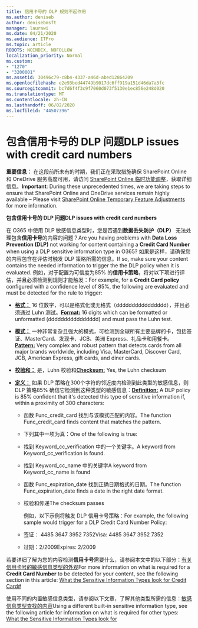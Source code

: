```yaml
---
title: 信用卡号的 DLP 规则不起作用
ms.author: deniseb
author: denisebmsft
manager: laurawi
ms.date: 04/21/2020
ms.audience: ITPro
ms.topic: article
ROBOTS: NOINDEX, NOFOLLOW
localization_priority: Normal
ms.custom:
- "1270"
- "3200001"
ms.assetid: 30496c79-c8b4-4337-a46d-abed12864209
ms.openlocfilehash: e2e93bed44749b9017dc6ff919a151d46da7a3fc
ms.sourcegitcommit: bc7d6f4f3c9f7060d073f5130e1ec856e248d020
ms.translationtype: MT
ms.contentlocale: zh-CN
ms.lasthandoff: 06/02/2020
ms.locfileid: "44507396"
---
```

# <a name="dlp-issues-with-credit-card-numbers"></a><span data-ttu-id="a0feb-102">包含信用卡号的 DLP 问题</span><span class="sxs-lookup"><span data-stu-id="a0feb-102">DLP issues with credit card numbers</span></span>

<span data-ttu-id="a0feb-103">**重要信息：** 在这段前所未有的时期，我们正在采取措施确保 SharePoint Online 和 OneDrive 服务高度可用，请访问 [SharePoint Online 临时功能调整](https://aka.ms/ODSPAdjustments)，获取详细信息。</span><span class="sxs-lookup"><span data-stu-id="a0feb-103">**Important**: During these unprecedented times, we are taking steps to ensure that SharePoint Online and OneDrive services remain highly available – Please visit [SharePoint Online Temporary Feature Adjustments](https://aka.ms/ODSPAdjustments) for more information.</span></span>

<span data-ttu-id="a0feb-104">**包含信用卡号的 DLP 问题**</span><span class="sxs-lookup"><span data-stu-id="a0feb-104">**DLP issues with credit card numbers**</span></span>

<span data-ttu-id="a0feb-105">在 O365 中使用 DLP 敏感信息类型时，您是否遇到**数据丢失防护（DLP）** 无法处理包含**信用卡号**的内容的问题？</span><span class="sxs-lookup"><span data-stu-id="a0feb-105">Are you having problems with **Data Loss Prevention (DLP)** not working for content containing a **Credit Card Number** when using a DLP sensitive information type in O365?</span></span> <span data-ttu-id="a0feb-106">如果是这样，请确保您的内容包含在评估时触发 DLP 策略所需的信息。</span><span class="sxs-lookup"><span data-stu-id="a0feb-106">If so, make sure your content contains the needed information to trigger the the DLP policy when it is evaluated.</span></span> <span data-ttu-id="a0feb-107">例如，对于配置为可信度为85% 的**信用卡策略**，将对以下项进行评估，并且必须检测到规则才能触发：</span><span class="sxs-lookup"><span data-stu-id="a0feb-107">For example, for a **Credit Card policy** configured with a confidence level of 85%, the following are evaluated and must be detected for the rule to trigger:</span></span>
  
- <span data-ttu-id="a0feb-108">**[格式：](https://docs.microsoft.com/microsoft-365/compliance/sensitive-information-type-entity-definitions#format-19)** 16 位数字，可以是格式化或无格式（dddddddddddddddd），并且必须通过 Luhn 测试。</span><span class="sxs-lookup"><span data-stu-id="a0feb-108">**[Format:](https://docs.microsoft.com/microsoft-365/compliance/sensitive-information-type-entity-definitions#format-19)** 16 digits which can be formatted or unformatted (dddddddddddddddd) and must pass the Luhn test.</span></span>

- <span data-ttu-id="a0feb-109">**[模式：](https://docs.microsoft.com/microsoft-365/compliance/sensitive-information-type-entity-definitions#pattern-19)** 一种非常复杂且强大的模式，可检测到全球所有主要品牌的卡，包括签证、MasterCard、发现卡、JCB、美洲 Express、礼品卡和用餐卡。</span><span class="sxs-lookup"><span data-stu-id="a0feb-109">**[Pattern:](https://docs.microsoft.com/microsoft-365/compliance/sensitive-information-type-entity-definitions#pattern-19)** Very complex and robust pattern that detects cards from all major brands worldwide, including Visa, MasterCard, Discover Card, JCB, American Express, gift cards, and diner cards.</span></span>

- <span data-ttu-id="a0feb-110">**[校验和：](https://docs.microsoft.com/microsoft-365/compliance/sensitive-information-type-entity-definitions#checksum-19)** 是，Luhn 校验和</span><span class="sxs-lookup"><span data-stu-id="a0feb-110">**[Checksum:](https://docs.microsoft.com/microsoft-365/compliance/sensitive-information-type-entity-definitions#checksum-19)** Yes, the Luhn checksum</span></span>

- <span data-ttu-id="a0feb-111">**[定义：](https://docs.microsoft.com/microsoft-365/compliance/sensitive-information-type-entity-definitions#definition-19)** 如果 DLP 策略在300个字符的邻近度内检测到此类型的敏感信息，则 DLP 策略85% 确信它检测到这种类型的敏感信息：</span><span class="sxs-lookup"><span data-stu-id="a0feb-111">**[Definition:](https://docs.microsoft.com/microsoft-365/compliance/sensitive-information-type-entity-definitions#definition-19)** A DLP policy is 85% confident that it's detected this type of sensitive information if, within a proximity of 300 characters:</span></span>

  - <span data-ttu-id="a0feb-112">函数 Func_credit_card 找到与该模式匹配的内容。</span><span class="sxs-lookup"><span data-stu-id="a0feb-112">The function Func_credit_card finds content that matches the pattern.</span></span>

  - <span data-ttu-id="a0feb-113">下列其中一项为真：</span><span class="sxs-lookup"><span data-stu-id="a0feb-113">One of the following is true:</span></span>

  - <span data-ttu-id="a0feb-114">找到 Keyword_cc_verification 中的一个关键字。</span><span class="sxs-lookup"><span data-stu-id="a0feb-114">A keyword from Keyword_cc_verification is found.</span></span>

  - <span data-ttu-id="a0feb-115">找到 Keyword_cc_name 中的关键字</span><span class="sxs-lookup"><span data-stu-id="a0feb-115">A keyword from Keyword_cc_name is found</span></span>

  - <span data-ttu-id="a0feb-116">函数 Func_expiration_date 找到正确日期格式的日期。</span><span class="sxs-lookup"><span data-stu-id="a0feb-116">The function Func_expiration_date finds a date in the right date format.</span></span>

  - <span data-ttu-id="a0feb-117">校验和传递</span><span class="sxs-lookup"><span data-stu-id="a0feb-117">The checksum passes</span></span>

    <span data-ttu-id="a0feb-118">例如，以下示例将触发 DLP 信用卡号策略：</span><span class="sxs-lookup"><span data-stu-id="a0feb-118">For example, the following sample would trigger for a DLP Credit Card Number Policy:</span></span>

  - <span data-ttu-id="a0feb-119">签证： 4485 3647 3952 7352</span><span class="sxs-lookup"><span data-stu-id="a0feb-119">Visa: 4485 3647 3952 7352</span></span>
  
  - <span data-ttu-id="a0feb-120">过期：2/2009</span><span class="sxs-lookup"><span data-stu-id="a0feb-120">Expires: 2/2009</span></span>

<span data-ttu-id="a0feb-121">若要详细了解为您的内容检测**信用卡号**需要什么，请参阅本文中的以下部分：[有关信用卡号的敏感信息类型的外观](https://docs.microsoft.com/microsoft-365/compliance/sensitive-information-type-entity-definitions#credit-card-number)</span><span class="sxs-lookup"><span data-stu-id="a0feb-121">For more information on what is required for a **Credit Card Number** to be detected for your content, see the following section in this article: [What the Sensitive Information Types look for Credit Card#](https://docs.microsoft.com/microsoft-365/compliance/sensitive-information-type-entity-definitions#credit-card-number)</span></span>
  
<span data-ttu-id="a0feb-122">使用不同的内置敏感信息类型，请参阅以下文章，了解其他类型所需的信息：[敏感信息类型查找的内容](https://docs.microsoft.com/microsoft-365/compliance/sensitive-information-type-entity-definitions)</span><span class="sxs-lookup"><span data-stu-id="a0feb-122">Using a different built-in sensitive information type, see the following article for information on what is required for other types: [What the Sensitive Information Types look for](https://docs.microsoft.com/microsoft-365/compliance/sensitive-information-type-entity-definitions)</span></span>
  